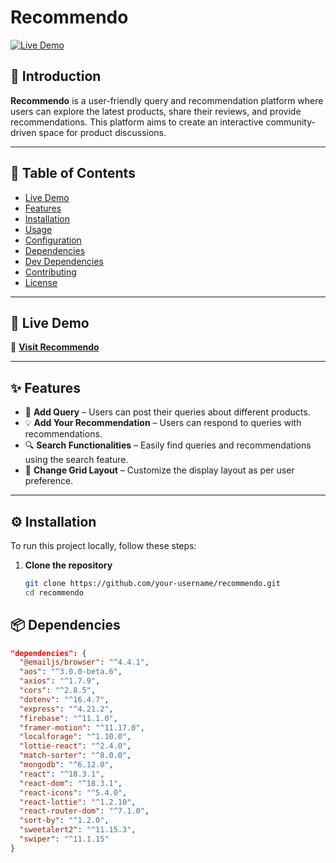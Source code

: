# Recommendo

[![Live Demo](https://img.shields.io/badge/Live-Demo-brightgreen)](https://recommendation-platform-1f3cf.firebaseapp.com/recommendation)

## 📌 Introduction

**Recommendo** is a user-friendly query and recommendation platform where users can explore the latest products, share their reviews, and provide recommendations. This platform aims to create an interactive community-driven space for product discussions.

---

## 📖 Table of Contents

- [Live Demo](#-live-demo)
- [Features](#-features)
- [Installation](#-installation)
- [Usage](#-usage)
- [Configuration](#-configuration)
- [Dependencies](#-dependencies)
- [Dev Dependencies](#-dev-dependencies)
- [Contributing](#-contributing)
- [License](#-license)

---

## 🚀 Live Demo

🔗 **[Visit Recommendo](https://recommendation-platform-1f3cf.firebaseapp.com/recommendation)**  

---

## ✨ Features

- 📝 **Add Query** – Users can post their queries about different products.  
- 💡 **Add Your Recommendation** – Users can respond to queries with recommendations.  
- 🔍 **Search Functionalities** – Easily find queries and recommendations using the search feature.  
- 🎨 **Change Grid Layout** – Customize the display layout as per user preference.  

---

## ⚙️ Installation

To run this project locally, follow these steps:

1. **Clone the repository**  
   ```bash
   git clone https://github.com/your-username/recommendo.git
   cd recommendo


## 📦 Dependencies

```json
"dependencies": {
  "@emailjs/browser": "^4.4.1",
  "aos": "^3.0.0-beta.6",
  "axios": "^1.7.9",
  "cors": "^2.8.5",
  "dotenv": "^16.4.7",
  "express": "^4.21.2",
  "firebase": "^11.1.0",
  "framer-motion": "^11.17.0",
  "localforage": "^1.10.0",
  "lottie-react": "^2.4.0",
  "match-sorter": "^8.0.0",
  "mongodb": "^6.12.0",
  "react": "^18.3.1",
  "react-dom": "^18.3.1",
  "react-icons": "^5.4.0",
  "react-lottie": "^1.2.10",
  "react-router-dom": "^7.1.0",
  "sort-by": "^1.2.0",
  "sweetalert2": "^11.15.3",
  "swiper": "^11.1.15"
}

